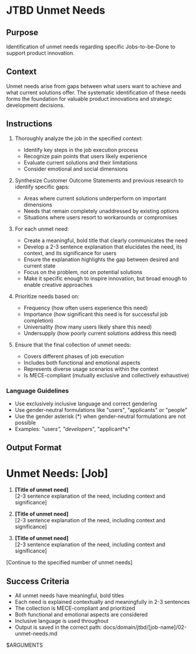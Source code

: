 # JTBD Unmet Needs

## Purpose

Identification of unmet needs regarding specific Jobs-to-be-Done to support product innovation.

## Context

Unmet needs arise from gaps between what users want to achieve and what current solutions offer. The systematic identification of these needs forms the foundation for valuable product innovations and strategic development decisions.

## Instructions

1. Thoroughly analyze the job in the specified context:
   - Identify key steps in the job execution process
   - Recognize pain points that users likely experience
   - Evaluate current solutions and their limitations
   - Consider emotional and social dimensions

2. Synthesize Customer Outcome Statements and previous research to identify specific gaps:
   - Areas where current solutions underperform on important dimensions
   - Needs that remain completely unaddressed by existing options
   - Situations where users resort to workarounds or compromises

3. For each unmet need:
   - Create a meaningful, bold title that clearly communicates the need
   - Develop a 2-3 sentence explanation that elucidates the need, its context, and its significance for users
   - Ensure the explanation highlights the gap between desired and current state
   - Focus on the problem, not on potential solutions
   - Make it specific enough to inspire innovation, but broad enough to enable creative approaches

4. Prioritize needs based on:
   - Frequency (how often users experience this need)
   - Importance (how significant this need is for successful job completion)
   - Universality (how many users likely share this need)
   - Undersupply (how poorly current solutions address this need)

5. Ensure that the final collection of unmet needs:
   - Covers different phases of job execution
   - Includes both functional and emotional aspects
   - Represents diverse usage scenarios within the context
   - Is MECE-compliant (mutually exclusive and collectively exhaustive)

### Language Guidelines

- Use exclusively inclusive language and correct gendering
- Use gender-neutral formulations like "users", "applicants" or "people"
- Use the gender asterisk (*) when gender-neutral formulations are not possible
- Examples: "user*s", "developer*s", "applicant*s"

## Output Format

# Unmet Needs: [Job]

1. **[Title of unmet need]**  
   [2-3 sentence explanation of the need, including context and significance]

2. **[Title of unmet need]**  
   [2-3 sentence explanation of the need, including context and significance]

3. **[Title of unmet need]**  
   [2-3 sentence explanation of the need, including context and significance]

[Continue to the specified number of unmet needs]

## Success Criteria

- All unmet needs have meaningful, bold titles
- Each need is explained contextually and meaningfully in 2-3 sentences
- The collection is MECE-compliant and prioritized
- Both functional and emotional aspects are considered
- Inclusive language is used throughout
- Output is saved in the correct path: docs/domain/jtbd/[job-name]/02-unmet-needs.md

$ARGUMENTS